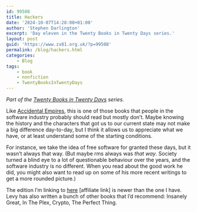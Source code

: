 ```yaml
---
id: 99508
title: Hackers
date: '2024-10-07T14:28:00+01:00'
author: 'Stephen Darlington'
excerpt: 'Day eleven in the Twenty Books in Twenty Days series.'
layout: post
guid: 'https://www.zx81.org.uk/?p=99508'
permalink: /blog/hackers.html
categories:
    - Blog
tags:
    - book
    - nonfiction
    - TwentyBooksInTwentyDays
---
```


*Part of the [Twenty Books in Twenty Days](https://www.zx81.org.uk/blog/twenty-books.html) series.*

Like [Accidental Empires](https://www.zx81.org.uk/blog/accidental-empires.html), this is one of those books that people in the software industry probably should read but mostly don’t. Maybe knowing the history and the characters that got us to our current state may not make a big difference day-to-day, but I think it allows us to appreciate what we have, or at least understand some of the starting conditions.

For instance, we take the idea of free software for granted these days, but it wasn’t always that way. (But maybe rms always was *that way*. Society turned a blind eye to a lot of questionable behaviour over the years, and the software industry is no different. When you read about the good work he did, you might also want to read up on some of his more recent writings to get a more rounded picture.)

The edition I’m linking to [here](https://amzn.to/3BzsYCk) \[affiliate link\] is newer than the one I have. Levy has also written a bunch of other books that I’d recommend: Insanely Great, In The Plex, Crypto, The Perfect Thing.